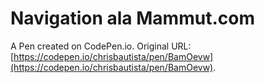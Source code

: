 # Navigation ala Mammut.com

A Pen created on CodePen.io. Original URL: [https://codepen.io/chrisbautista/pen/BamOevw](https://codepen.io/chrisbautista/pen/BamOevw).

